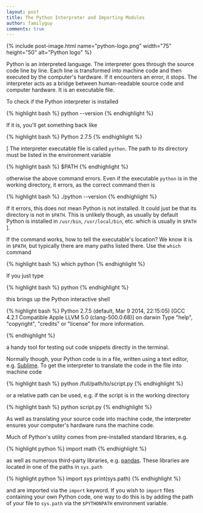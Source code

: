 ```yaml
---
layout: post
title: The Python Interpreter and Importing Modules
author: familyguy
comments: true
---
```


{% include post-image.html name="python-logo.png" width="75" height="50" alt="Python logo" %}

Python is an interpreted language. The interpreter goes through the source code line by line. Each line is transformed into machine code and then executed by the computer's hardware. If it encounters an error, it stops. The interpreter acts as a bridge between human-readable source code and computer hardware. It is an executable file.

To check if the Python interpreter is installed

{% highlight bash %}
python --version
{% endhighlight %}

If it is, you'll get something back like

{% highlight bash %}
Python 2.7.5
{% endhighlight %}

[ The interpreter executable file is called `python`. The path to its directory must be listed in the environment variable

{% highlight bash %}
$PATH
{% endhighlight %}

otherwise the above command errors. Even if the executable `python` is in the working directory, it errors, as the correct command then is

{% highlight bash %}
./python --version
{% endhighlight %}

If it errors, this does not mean Python is not installed. It could just be that its directory is not in `$PATH`. This is unlikely though, as usually by default Python is installed in `/usr/bin`, `/usr/local/bin`, etc. which is usually in `$PATH` ].

If the command works, how to tell the executable's location? We know it is in `$PATH`, but typically there are many paths listed there. Use the `which` command

{% highlight bash %}
which python
{% endhighlight %}

If you just type

{% highlight bash %}
python
{% endhighlight %}

this brings up the Python interactive shell

{% highlight bash %}
Python 2.7.5 (default, Mar  9 2014, 22:15:05) 
[GCC 4.2.1 Compatible Apple LLVM 5.0 (clang-500.0.68)] on darwin
Type "help", "copyright", "credits" or "license" for more information.
>>>
{% endhighlight %}

a handy tool for testing out code snippets directly in the terminal. 

Normally though, your Python code is in a file, written using a text editor, e.g. [Sublime](https://www.sublimetext.com/). To get the interpreter to translate the code in the file into machine code

{% highlight bash %}
python /full/path/to/script.py
{% endhighlight %}

or a relative path can be used, e.g. if the script is in the working directory

{% highlight bash %}
python script.py
{% endhighlight %}

As well as translating your source code into machine code, the interpreter ensures your computer's hardware runs the machine code.

Much of Python's utility comes from pre-installed standard libraries, e.g.

{% highlight python %}
import math
{% endhighlight %}

as well as numerous third-party libraries, e.g. [pandas](http://pandas.pydata.org/). These libraries are located in one of the paths in `sys.path`

{% highlight python %}
import sys
print(sys.path)
{% endhighlight %}

and are imported via the `import` keyword. If you wish to `import` files containing your own Python code, one way to do this is by adding the path of your file to `sys.path` via the `$PYTHONPATH` environment variable.
